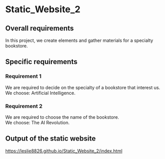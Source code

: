# Static_Website_2

## Overall requirements
In this project, we create elements and gather materials for a specialty bookstore.

## Specific requirements
### Requirement 1
We are required to decide on the specialty of a bookstore that interest us.<br> We choose: Artificial Intelligence.

### Requirement 2
We are required to choose the name of the bookstore. <br> We choose: The AI Revolution.

## Output of the static website
https://leslie8826.github.io/Static_Website_2/index.html
